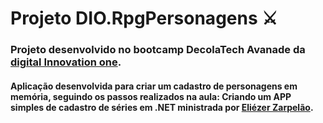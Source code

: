 # Projeto DIO.RpgPersonagens :crossed_swords:

### Projeto desenvolvido no bootcamp DecolaTech Avanade da [digital Innovation one](https://digitalinnovation.one/sign-in).

#### Aplicação desenvolvida para criar um cadastro de personagens em memória, seguindo os passos realizados na aula: Criando um APP simples de cadastro de séries em .NET ministrada por [Eliézer Zarpelão](https://github.com/elizarp/dio-dotnet-poo-lab-2).
